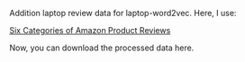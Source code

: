 Addition laptop review data for laptop-word2vec. Here, I use:

[Six Categories of Amazon Product Reviews](http://times.cs.uiuc.edu/~wang296/Data/)
	
Now, you can download the processed data here.